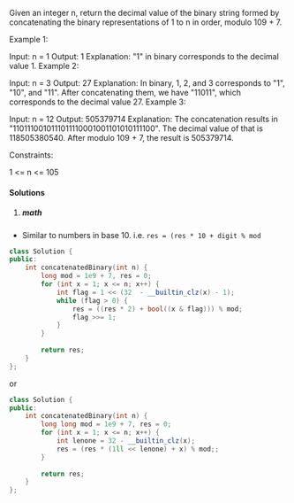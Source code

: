 Given an integer n, return the decimal value of the binary string formed by concatenating the binary representations of 1 to n in order, modulo 109 + 7.

 

Example 1:

Input: n = 1
Output: 1
Explanation: "1" in binary corresponds to the decimal value 1. 
Example 2:

Input: n = 3
Output: 27
Explanation: In binary, 1, 2, and 3 corresponds to "1", "10", and "11".
After concatenating them, we have "11011", which corresponds to the decimal value 27.
Example 3:

Input: n = 12
Output: 505379714
Explanation: The concatenation results in "1101110010111011110001001101010111100".
The decimal value of that is 118505380540.
After modulo 109 + 7, the result is 505379714.
 

Constraints:

1 <= n <= 105

#### Solutions

1. ##### math

- Similar to numbers in base 10. i.e. `res = (res * 10 + digit % mod`

```cpp
class Solution {
public:
    int concatenatedBinary(int n) {
        long mod = 1e9 + 7, res = 0;
        for (int x = 1; x <= n; x++) {
            int flag = 1 << (32  - __builtin_clz(x) - 1);
            while (flag > 0) {
                res = ((res * 2) + bool((x & flag))) % mod;
                flag >>= 1;
            }
        }
        
        return res;
    }
};
```

or

```cpp
class Solution {
public:
    int concatenatedBinary(int n) {
        long long mod = 1e9 + 7, res = 0;
        for (int x = 1; x <= n; x++) {
            int lenone = 32 - __builtin_clz(x);
            res = (res * (1ll << lenone) + x) % mod;;
        }
        
        return res;
    }
};
```